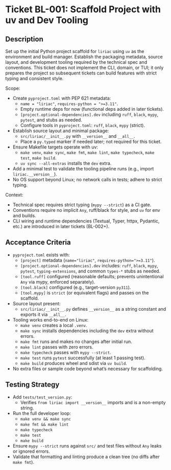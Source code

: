 # Ticket BL-001: Scaffold Project with uv and Dev Tooling

## Description
Set up the initial Python project scaffold for `liriac` using `uv` as the environment and build manager. Establish the packaging metadata, source layout, and development tooling required by the technical spec and conventions. This ticket does not implement the CLI, domain, or TUI; it only prepares the project so subsequent tickets can build features with strict typing and consistent style.

Scope:
- Create `pyproject.toml` with PEP 621 metadata:
  - `name = "liriac"`, `requires-python = ">=3.11"`.
  - Empty runtime deps for now (functional deps added in later tickets).
  - `[project.optional-dependencies].dev` including `ruff`, `black`, `mypy`, `pytest`, and stubs as needed.
  - Configure tools in `pyproject.toml`: `ruff`, `black`, `mypy` (strict).
- Establish source layout and minimal package:
  - `src/liriac/__init__.py` with `__version__` and `__all__`.
  - Place a `py.typed` marker if needed later; not required for this ticket.
- Ensure Makefile targets operate with uv:
  - `make venv`, `make sync`, `make fmt`, `make lint`, `make typecheck`, `make test`, `make build`.
  - `uv sync --all-extras` installs the `dev` extra.
- Add a minimal test to validate the tooling pipeline runs (e.g., import `liriac.__version__`).
- No OS support beyond Linux; no network calls in tests; adhere to strict typing.

Context:
- Technical spec requires strict typing (`mypy --strict`) as a CI gate.
- Conventions require no implicit `Any`, ruff/black for style, and `uv` for env and builds.
- CLI wiring and runtime dependencies (Textual, Typer, httpx, Pydantic, etc.) are introduced in later tickets (BL-002+).

## Acceptance Criteria
- `pyproject.toml` exists with:
  - `[project]` metadata (`name="liriac"`, `requires-python=">=3.11"`).
  - `[project.optional-dependencies].dev` includes: `ruff`, `black`, `mypy`, `pytest`, `typing-extensions`, and common `types-*` stubs as needed.
  - `[tool.ruff]` configured (reasonable defaults; prevents unintentional `Any` via mypy, enforced separately).
  - `[tool.black]` configured (e.g., target-version `py311`).
  - `[tool.mypy]` is `strict` (or equivalent flags) and passes on the scaffold.
- Source layout present:
  - `src/liriac/__init__.py` defines `__version__` as a string constant and exports it via `__all__`.
- Tooling works end-to-end on Linux:
  - `make venv` creates a local `.venv`.
  - `make sync` installs dependencies including the `dev` extra without errors.
  - `make fmt` runs and makes no changes after initial run.
  - `make lint` passes with zero errors.
  - `make typecheck` passes with `mypy --strict`.
  - `make test` runs `pytest` successfully (at least 1 passing test).
  - `make build` produces wheel and sdist via `uv build`.
- No extra files or sample code beyond what’s necessary for scaffolding.

## Testing Strategy
- Add `tests/test_version.py`:
  - Verifies `from liriac import __version__` imports and is a non-empty string.
- Run the full developer loop:
  - `make venv && make sync`
  - `make fmt && make lint`
  - `make typecheck`
  - `make test`
  - `make build`
- Ensure `mypy --strict` runs against `src/` and test files without `Any` leaks or ignored errors.
- Validate that formatting and linting produce a clean tree (no diffs after `make fmt`).